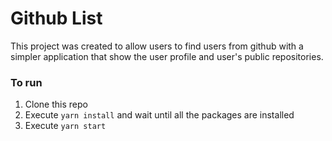 # Github List
This project was created to allow users to find users from github with a simpler application that show the user profile and user's public repositories.

### To run
1. Clone this repo
2. Execute `yarn install` and wait until all the packages are installed
3. Execute `yarn start`